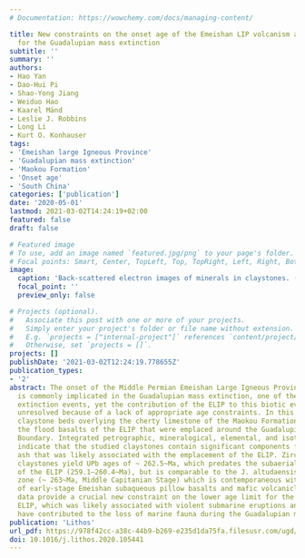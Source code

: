 ```yaml
---
# Documentation: https://wowchemy.com/docs/managing-content/

title: New constraints on the onset age of the Emeishan LIP volcanism and implications
  for the Guadalupian mass extinction
subtitle: ''
summary: ''
authors:
- Hao Yan
- Dao-Hui Pi
- Shao-Yong Jiang
- Weiduo Hao
- Kaarel Mänd
- Leslie J. Robbins
- Long Li
- Kurt O. Konhauser
tags:
- 'Emeishan large Igneous Province'
- 'Guadalupian mass extinction'
- 'Maokou Formation'
- 'Onset age'
- 'South China'
categories: ['publication']
date: '2020-05-01'
lastmod: 2021-03-02T14:24:19+02:00
featured: false
draft: false

# Featured image
# To use, add an image named `featured.jpg/png` to your page's folder.
# Focal points: Smart, Center, TopLeft, Top, TopRight, Left, Right, BottomLeft, Bottom, BottomRight.
image:
  caption: 'Back-scattered electron images of minerals in claystones. (a) Mixed illite/smectite (I/S) matrix and vermicular kaolinite, (b) subhedral anatase, (c) chamosite altered by bastnaesite, and (d) euhedral or short columnar apatite in an I/S matrix.'
  focal_point: ''
  preview_only: false

# Projects (optional).
#   Associate this post with one or more of your projects.
#   Simply enter your project's folder or file name without extension.
#   E.g. `projects = ["internal-project"]` references `content/project/deep-learning/index.md`.
#   Otherwise, set `projects = []`.
projects: []
publishDate: '2021-03-02T12:24:19.778655Z'
publication_types:
- '2'
abstract: The onset of the Middle Permian Emeishan Large Igneous Province (ELIP),
  is commonly implicated in the Guadalupian mass extinction, one of the largest Phanerozoic
  extinction events, yet the contribution of the ELIP to this biotic event remains
  unresolved because of a lack of appropriate age constraints. In this study, we examined
  claystone beds overlying the cherty limestone of the Maokou Formation and underlying
  the flood basalts of the ELIP that were emplaced around the Guadalupian-Lopingian
  Boundary. Integrated petrographic, mineralogical, elemental, and isotopic features
  indicate that the studied claystones contain significant components from mafic volcanic
  ash that was likely associated with the emplacement of the ELIP. Zircons from the
  claystones yield UPb ages of ~ 262.5~Ma, which predates the subaerial eruptive phase
  of the ELIP (259.1–260.4~Ma), but is comparable to the J. altudaensis conodont biostratigraphic
  zone (~ 263~Ma, Middle Capitanian Stage) which is contemporaneous with the emplacement
  of early-stage Emeishan subaqueous pillow basalts and mafic volcaniclastics. Our
  data provide a crucial new constraint on the lower age limit for the onset of the
  ELIP, which was likely associated with violent submarine eruptions and thus could
  have contributed to the loss of marine fauna during the Guadalupian mass extinction.
publication: 'Lithos'
url_pdf: https://978f42cc-a38c-44b9-b269-e235d1da75fa.filesusr.com/ugd/161b8a_dd3ca4b937334d34944c38a9b5447a01.pdf
doi: 10.1016/j.lithos.2020.105441
---
```

